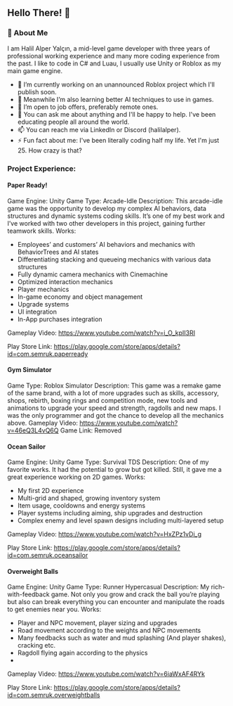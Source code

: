 ## Hello There! 👋

### 🚀 About Me
I am Halil Alper Yalçın, a mid-level game developer with three years of professional working experience and many more coding experience from the past. I like to code in C# and Luau, I usually use Unity or Roblox as my main game engine.

- 🔭 I’m currently working on an unannounced Roblox project which I'll publish soon.
- 🌱 Meanwhile I’m also learning better AI techniques to use in games.
- 💼 I’m open to job offers, preferably remote ones.
- 💬 You can ask me about anything and I'll be happy to help. I've been educating people all around the world.
- 📫 You can reach me via LinkedIn or Discord (halilalper).
- ⚡ Fun fact about me: I've been literally coding half my life. Yet I'm just 25. How crazy is that?

### Project Experience:

#### Paper Ready!
Game Engine: Unity
Game Type: Arcade-Idle
Description: This arcade-idle game was the opportunity to develop my complex AI behaviors, data structures and dynamic systems coding skills. It’s one of my best work and I’ve worked with two other developers in this project, gaining further teamwork skills. 
Works:
-	Employees’ and customers’ AI behaviors and mechanics with BehaviorTrees and AI states
-	Differentiating stacking and queueing mechanics with various data structures
-	Fully dynamic camera mechanics with Cinemachine
-	Optimized interaction mechanics
-	Player mechanics
-	In-game economy and object management
-	Upgrade systems
-	UI integration
-	In-App purchases integration

Gameplay Video: https://www.youtube.com/watch?v=i_O_kpII3RI

Play Store Link: https://play.google.com/store/apps/details?id=com.semruk.paperready

#### Gym Simulator
Game Type: Roblox Simulator
Description: This game was a remake game of the same brand, with a lot of more upgrades such as skills, accessory, shops, rebirth, boxing rings and competition mode, new tools and animations to upgrade your speed and strength, ragdolls and new maps. I was the only programmer and got the chance to develop all the mechanics above.
Gameplay Video: https://www.youtube.com/watch?v=46eQ3L4vQ6Q
Game Link: Removed

#### Ocean Sailor
Game Engine: Unity
Game Type: Survival TDS
Description: One of my favorite works. It had the potential to grow but got killed. Still, it gave me a great experience working on 2D games.
Works:
-	My first 2D experience
-	Multi-grid and shaped, growing inventory system
-	Item usage, cooldowns and energy systems
-	Player systems including aiming, ship upgrades and destruction
-	Complex enemy and level spawn designs including multi-layered setup

Gameplay Video: https://www.youtube.com/watch?v=HxZPz1vDi_g

Play Store Link: https://play.google.com/store/apps/details?id=com.semruk.oceansailor

#### Overweight Balls
Game Engine: Unity
Game Type: Runner Hypercasual
Description: My rich-with-feedback game. Not only you grow and crack the ball you’re playing but also can break everything you can encounter and manipulate the roads to get enemies near you.
Works:
-	Player and NPC movement, player sizing and upgrades
-	Road movement according to the weights and NPC movements
-	Many feedbacks such as water and mud splashing (And player shakes), cracking etc. 
-	Ragdoll flying again according to the physics
-	
Gameplay Video: https://www.youtube.com/watch?v=6iaWxAF4RYk

Play Store Link: https://play.google.com/store/apps/details?id=com.semruk.overweightballs


<!--
**HalilAlper/HalilAlper** is a ✨ _special_ ✨ repository because its `README.md` (this file) appears on your GitHub profile.

Here are some ideas to get you started:

- 🔭 I’m currently working on ...
- 🌱 I’m currently learning ...
- 👯 I’m looking to collaborate on ...
- 🤔 I’m looking for help with ...
- 💬 Ask me about ...
- 📫 How to reach me: ...
- 😄 Pronouns: ...
- ⚡ Fun fact: ...
-->
